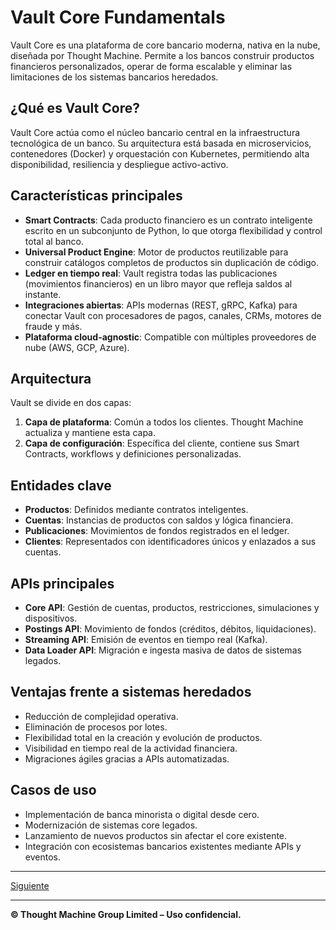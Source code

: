 # Vault Core Fundamentals

Vault Core es una plataforma de core bancario moderna, nativa en la nube, diseñada por Thought Machine. Permite a los bancos construir productos financieros personalizados, operar de forma escalable y eliminar las limitaciones de los sistemas bancarios heredados.

## ¿Qué es Vault Core?

Vault Core actúa como el núcleo bancario central en la infraestructura tecnológica de un banco. Su arquitectura está basada en microservicios, contenedores (Docker) y orquestación con Kubernetes, permitiendo alta disponibilidad, resiliencia y despliegue activo-activo.

## Características principales

* **Smart Contracts**: Cada producto financiero es un contrato inteligente escrito en un subconjunto de Python, lo que otorga flexibilidad y control total al banco.
* **Universal Product Engine**: Motor de productos reutilizable para construir catálogos completos de productos sin duplicación de código.
* **Ledger en tiempo real**: Vault registra todas las publicaciones (movimientos financieros) en un libro mayor que refleja saldos al instante.
* **Integraciones abiertas**: APIs modernas (REST, gRPC, Kafka) para conectar Vault con procesadores de pagos, canales, CRMs, motores de fraude y más.
* **Plataforma cloud-agnostic**: Compatible con múltiples proveedores de nube (AWS, GCP, Azure).

## Arquitectura

Vault se divide en dos capas:

1. **Capa de plataforma**: Común a todos los clientes. Thought Machine actualiza y mantiene esta capa.
2. **Capa de configuración**: Específica del cliente, contiene sus Smart Contracts, workflows y definiciones personalizadas.

## Entidades clave

* **Productos**: Definidos mediante contratos inteligentes.
* **Cuentas**: Instancias de productos con saldos y lógica financiera.
* **Publicaciones**: Movimientos de fondos registrados en el ledger.
* **Clientes**: Representados con identificadores únicos y enlazados a sus cuentas.

## APIs principales

* **Core API**: Gestión de cuentas, productos, restricciones, simulaciones y dispositivos.
* **Postings API**: Movimiento de fondos (créditos, débitos, liquidaciones).
* **Streaming API**: Emisión de eventos en tiempo real (Kafka).
* **Data Loader API**: Migración e ingesta masiva de datos de sistemas legados.

## Ventajas frente a sistemas heredados

* Reducción de complejidad operativa.
* Eliminación de procesos por lotes.
* Flexibilidad total en la creación y evolución de productos.
* Visibilidad en tiempo real de la actividad financiera.
* Migraciones ágiles gracias a APIs automatizadas.

## Casos de uso

* Implementación de banca minorista o digital desde cero.
* Modernización de sistemas core legados.
* Lanzamiento de nuevos productos sin afectar el core existente.
* Integración con ecosistemas bancarios existentes mediante APIs y eventos.

---

[Siguiente](https://github.com/wilfredoha/vault-core/blob/main/Vault%20Core%20Fundamentals/01_Vault%20Core%20Introduction.md) 

---

**© Thought Machine Group Limited – Uso confidencial.**
